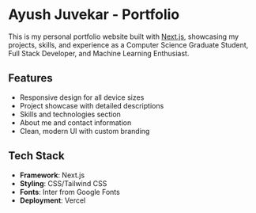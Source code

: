 # Ayush Juvekar - Portfolio

This is my personal portfolio website built with [Next.js](https://nextjs.org), showcasing my projects, skills, and experience as a Computer Science Graduate Student, Full Stack Developer, and Machine Learning Enthusiast.

## Features

- Responsive design for all device sizes
- Project showcase with detailed descriptions
- Skills and technologies section
- About me and contact information
- Clean, modern UI with custom branding

## Tech Stack

- **Framework**: Next.js
- **Styling**: CSS/Tailwind CSS
- **Fonts**: Inter from Google Fonts
- **Deployment**: Vercel
